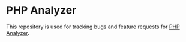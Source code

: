 PHP Analyzer
============

This repository is used for tracking bugs and feature requests for 
[PHP Analyzer](https://scrutinizer-ci.com/docs/tools/php/php-analyzer/).
